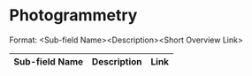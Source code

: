 # Photogrammetry
Format: \<Sub-field Name>\<Description>\<Short Overview Link>

| Sub-field Name | Description  | Link  |
| -------------  |--------------| ------|

